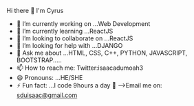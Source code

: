  Hi there 👋 I'm Cyrus


- 🔭 I’m currently working on ...Web Development
- 🌱 I’m currently learning ...ReactJS
- 👯 I’m looking to collaborate on ...ReactJS
- 🤔 I’m looking for help with ...DJANGO
- 💬 Ask me about ...HTML, CSS, C++, PYTHON, JAVASCRIPT, BOOTSTRAP.....
- 📫 How to reach me: Twitter:isaacadumoah3
- 😄 Pronouns: ...HE/SHE
- ⚡ Fun fact: ...I code 9hours a day 👀
-->Email me on: sduisaac@gmail.com

